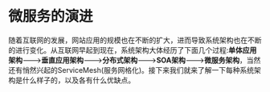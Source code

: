 # 微服务的演进

随着互联网的发展，网站应用的规模也在不断的扩大，进而导致系统架构也在不断的进行变化。从互联网早起到现在，系统架构大体经历了下面几个过程:**单体应用架构**--->**垂直应用架构**--->**分布式架构**--->**SOA架构**--->**微服务架构**，当然还有悄然兴起的ServiceMesh(服务网格化)。接下来我们就来了解一下每种系统架构是什么样子的，以及各有什么优缺点。
